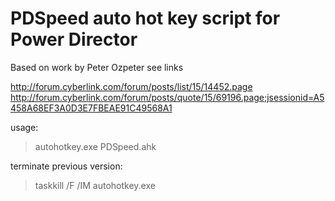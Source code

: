 PDSpeed auto hot key script for Power Director
=======
Based on work by Peter Ozpeter see links

http://forum.cyberlink.com/forum/posts/list/15/14452.page
http://forum.cyberlink.com/forum/posts/quote/15/69196.page;jsessionid=A5458A68EF3A0D3E7FBEAE91C49568A1

usage:
> autohotkey.exe PDSpeed.ahk

terminate previous version:
> taskkill /F /IM autohotkey.exe
